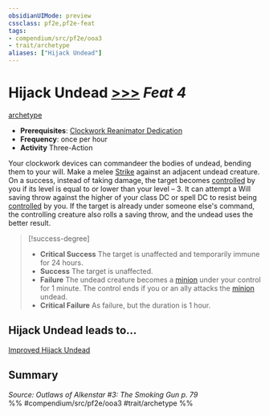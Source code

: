 ```yaml
---
obsidianUIMode: preview
cssclass: pf2e,pf2e-feat
tags:
- compendium/src/pf2e/ooa3
- trait/archetype
aliases: ["Hijack Undead"]
---
```

# Hijack Undead  [>>>](../../rules/core-rulebook/chapter-9-playing-the-game.md#Actions "Three-Action") *Feat 4*  
[archetype](../../rules/traits/archetype.md)  

- **Prerequisites**: [Clockwork Reanimator Dedication](clockwork-reanimator-dedication-ooa3.md)
- **Frequency**: once per hour
- **Activity** Three-Action

Your clockwork devices can commandeer the bodies of undead, bending them to your will. Make a melee [Strike](../../rules/actions/strike.md) against an adjacent undead creature. On a success, instead of taking damage, the target becomes [controlled](../../rules/conditions.md#Controlled) by you if its level is equal to or lower than your level – 3. It can attempt a Will saving throw against the higher of your class DC or spell DC to resist being [controlled](../../rules/conditions.md#Controlled) by you. If the target is already under someone else's command, the controlling creature also rolls a saving throw, and the undead uses the better result.

> [!success-degree] 
> - **Critical Success** The target is unaffected and temporarily immune for 24 hours.
> - **Success** The target is unaffected.
> - **Failure** The undead creature becomes a [minion](../../rules/traits/minion.md) under your control for 1 minute. The control ends if you or an ally attacks the [minion](../../rules/traits/minion.md) undead.
> - **Critical Failure** As failure, but the duration is 1 hour.

## Hijack Undead leads to...

[Improved Hijack Undead](improved-hijack-undead-ooa3.md)

## Summary

*Source: Outlaws of Alkenstar #3: The Smoking Gun p. 79*  
%% #compendium/src/pf2e/ooa3 #trait/archetype %%